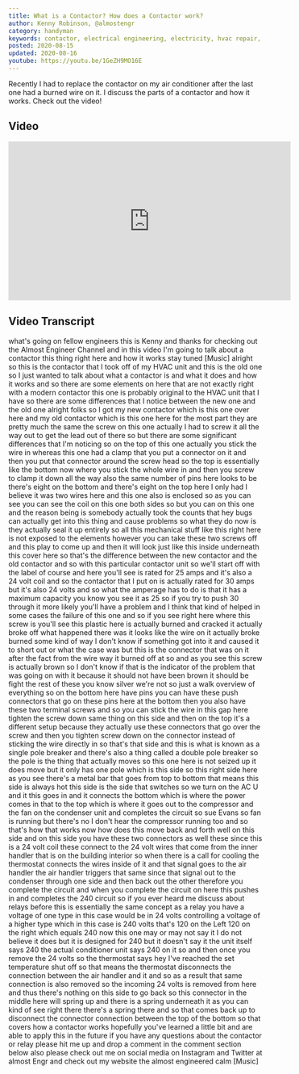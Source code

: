 ```yaml
---
title: What is a Contactor? How does a Contactor work?
author: Kenny Robinson, @almostengr
category: handyman
keywords: contactor, electrical engineering, electricity, hvac repair, hvac components
posted: 2020-08-15
updated: 2020-08-16
youtube: https://youtu.be/1GeZH9MO16E
---
```


Recently I had to replace the contactor on my air conditioner after the last one had a burned wire on 
it. I discuss the parts of a contactor and how it works. Check out the video!

## Video

<iframe width="560" height="315" src="https://www.youtube.com/embed/1GeZH9MO16E" frameborder="0" allow="accelerometer; autoplay; encrypted-media; gyroscope; picture-in-picture" allowfullscreen></iframe>


## Video Transcript

what's going on fellow engineers this is
Kenny and thanks for checking out the
Almost Engineer Channel and in this
video I'm going to talk about a
contactor this thing right here and how
it works
stay tuned
[Music]
alright so this is the
contactor that I took off of my HVAC
unit and this is the old one so I just
wanted to talk about what a contactor is
and what it does and how it works and so
there are some elements on here that are
not exactly right with a modern
contactor this one is probably original
to the HVAC unit that I have so there
are some differences that I notice
between the new one and the old one
alright folks so I got my new contactor
which is this one over here and my old
contactor which is this one here for the
most part they are pretty much the same
the screw on this one actually I had to
screw it all the way out to get the lead
out of there so but there are some
significant differences that I'm
noticing so on the top of this one
actually you stick the wire in whereas
this one had a clamp that you put a
connector on it and then you put that
connector around the screw head so the
top is essentially like the bottom now
where you stick the whole wire in and
then you screw to clamp it down all the
way also the same number of pins here
looks to be there's eight on the bottom
and there's eight on the top here I only
had I believe it was two wires here and
this one also is enclosed so as you can
see you can see the coil on this one
both sides so but you can on this one
and the reason being is somebody
actually took the counts that hey bugs
can actually get into this thing and
cause problems so what they do now is
they actually seal it up entirely
so all this mechanical stuff like this
right here is not exposed to the
elements however
you can take these two screws off and
this play to come up and then it will
look just like this inside underneath
this cover here so that's the difference
between the new contactor and the old
contactor and so with this particular
contactor unit so we'll start off with
the label of course and here you'll see
is rated for 25 amps and it's also a 24
volt coil and so the contactor that I
put on is actually rated for 30 amps but
it's also 24 volts and so what the
amperage has to do is that it has a
maximum capacity you know you see it as
25 so if you try to push 30 through it
more likely you'll have a problem and I
think that kind of helped in some cases
the failure of this one and so if you
see right here where this screw is
you'll see this plastic here is actually
burned and cracked it actually broke off
what happened there was it looks like
the wire on it actually broke burned
some kind of way I don't know if
something got into it and caused it to
short out or what the case was but this
is the connector that was on it after
the fact
from the wire way it burned off at so
and as you see this screw is actually
brown so I don't know if that is the
indicator of the problem that was going
on with it because it should not have
been brown it should be fight the rest
of these you know silver we're not so
just a walk overview of everything so on
the bottom here have pins you can have
these push connectors that go on these
pins here at the bottom then you also
have these two terminal screws and so
you can stick the wire in this gap here
tighten the screw down same thing on
this side and then on the top it's a
different setup because they actually
use these connectors that go over the
screw and then you tighten screw down on
the connector instead of sticking the
wire directly in
so that's that side and this is what is
known as a single pole breaker and
there's also a thing called a double
pole breaker so the pole is the thing
that actually moves so this one here is
not seized up it does move but it only
has one pole which is this side so this
right side here as you see there's a
metal bar that goes from top to bottom
that means this side is always hot this
side is the side that switches so we
turn on the AC U and it this goes in and
it connects the bottom which is where
the power comes in that to the top which
is where it goes out to the compressor
and the fan on the condenser unit and
completes the circuit so sue Evans
so fan is running but there's no I don't
hear the compressor running too
and so that's how that works now how
does this move back and forth well on
this side and on this side you have
these two connectors as well these since
this is a 24 volt coil these connect to
the 24 volt wires that come from the
inner handler that is on the building
interior so when there is a call for
cooling the thermostat connects the
wires inside of it and that signal goes
to the air handler the air handler
triggers that same since that signal out
to the condenser through one side and
then back out the other
therefore you complete the circuit and
when you complete the circuit on here
this pushes in and completes the 240
circuit so if you ever heard me discuss
about relays before this is essentially
the same concept as a relay you have a
voltage of one type in this case would
be in 24 volts controlling a voltage of
a higher type which in this case is 240
volts that's 120 on the Left 120 on the
right which equals 240 now this one may
or may not say it I do not believe it
does but it is designed for 240 but it
doesn't say it the unit itself says 240
the actual conditioner unit says 240 on
it so and then once you remove the 24
volts so the thermostat says hey I've
reached the set temperature shut off so
that means the thermostat disconnects
the connection between the air handler
and it and so as a result that same
connection is also removed so the
incoming 24 volts is removed from here
and thus there's nothing on this side to
go back so this connector in the middle
here will spring up and there is a
spring underneath it as you can kind of
see right there there's a spring there
and so that comes back up to disconnect
the connector
connection between the top of the bottom
so that covers how a contactor works
hopefully you've learned a little bit
and are able to apply this in the future
if you have any questions about the
contactor or relay please hit me up and
drop a comment in the comment section
below also please check out me on social
media on Instagram and Twitter at almost
Engr and check out my website the almost
engineered calm
[Music]

